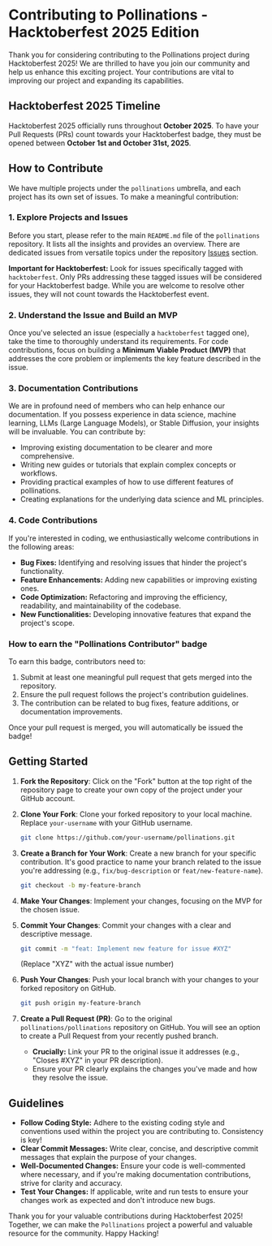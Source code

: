 # Contributing to Pollinations - Hacktoberfest 2025 Edition

Thank you for considering contributing to the Pollinations project during Hacktoberfest 2025! We are thrilled to have you join our community and help us enhance this exciting project. Your contributions are vital to improving our project and expanding its capabilities.

## Hacktoberfest 2025 Timeline

Hacktoberfest 2025 officially runs throughout **October 2025**. To have your Pull Requests (PRs) count towards your Hacktoberfest badge, they must be opened between **October 1st and October 31st, 2025**.

## How to Contribute

We have multiple projects under the `pollinations` umbrella, and each project has its own set of issues. To make a meaningful contribution:


### 1. Explore Projects and Issues

Before you start, please refer to the main `README.md` file of the `pollinations` repository. It lists all the insights and provides an overview. There are dedicated issues from versatile topics under the repository [Issues](https://github.com/pollinations/pollinations/issues) section.

**Important for Hacktoberfest:** Look for issues specifically tagged with `hacktoberfest`. Only PRs addressing these tagged issues will be considered for your Hacktoberfest badge. While you are welcome to resolve other issues, they will not count towards the Hacktoberfest event.

### 2. Understand the Issue and Build an MVP

Once you've selected an issue (especially a `hacktoberfest` tagged one), take the time to thoroughly understand its requirements. For code contributions, focus on building a **Minimum Viable Product (MVP)** that addresses the core problem or implements the key feature described in the issue.

### 3. Documentation Contributions

We are in profound need of members who can help enhance our documentation. If you possess experience in data science, machine learning, LLMs (Large Language Models), or Stable Diffusion, your insights will be invaluable. You can contribute by:

- Improving existing documentation to be clearer and more comprehensive.
- Writing new guides or tutorials that explain complex concepts or workflows.
- Providing practical examples of how to use different features of pollinations.
- Creating explanations for the underlying data science and ML principles.

### 4. Code Contributions

If you're interested in coding, we enthusiastically welcome contributions in the following areas:

- **Bug Fixes:** Identifying and resolving issues that hinder the project's functionality.
- **Feature Enhancements:** Adding new capabilities or improving existing ones.
- **Code Optimization:** Refactoring and improving the efficiency, readability, and maintainability of the codebase.
- **New Functionalities:** Developing innovative features that expand the project's scope.

### How to earn the "Pollinations Contributor" badge
To earn this badge, contributors need to:
1. Submit at least one meaningful pull request that gets merged into the repository.
2. Ensure the pull request follows the project's contribution guidelines.
3. The contribution can be related to bug fixes, feature additions, or documentation improvements.

Once your pull request is merged, you will automatically be issued the badge!


## Getting Started

1.  **Fork the Repository**: Click on the "Fork" button at the top right of the repository page to create your own copy of the project under your GitHub account.

2.  **Clone Your Fork**: Clone your forked repository to your local machine. Replace `your-username` with your GitHub username.
    ```bash
    git clone https://github.com/your-username/pollinations.git
    ```

3.  **Create a Branch for Your Work**: Create a new branch for your specific contribution. It's good practice to name your branch related to the issue you're addressing (e.g., `fix/bug-description` or `feat/new-feature-name`).
    ```bash
    git checkout -b my-feature-branch
    ```

4.  **Make Your Changes**: Implement your changes, focusing on the MVP for the chosen issue.

5.  **Commit Your Changes**: Commit your changes with a clear and descriptive message.
    ```bash
    git commit -m "feat: Implement new feature for issue #XYZ"
    ```
    (Replace "XYZ" with the actual issue number)

6.  **Push Your Changes**: Push your local branch with your changes to your forked repository on GitHub.
    ```bash
    git push origin my-feature-branch
    ```

7.  **Create a Pull Request (PR)**: Go to the original `pollinations/pollinations` repository on GitHub. You will see an option to create a Pull Request from your recently pushed branch.
    *   **Crucially:** Link your PR to the original issue it addresses (e.g., "Closes #XYZ" in your PR description).
    *   Ensure your PR clearly explains the changes you've made and how they resolve the issue.

## Guidelines

-   **Follow Coding Style:** Adhere to the existing coding style and conventions used within the project you are contributing to. Consistency is key!
-   **Clear Commit Messages:** Write clear, concise, and descriptive commit messages that explain the purpose of your changes.
-   **Well-Documented Changes:** Ensure your code is well-commented where necessary, and if you're making documentation contributions, strive for clarity and accuracy.
-   **Test Your Changes:** If applicable, write and run tests to ensure your changes work as expected and don't introduce new bugs.

Thank you for your valuable contributions during Hacktoberfest 2025! Together, we can make the `Pollinations` project a powerful and valuable resource for the community. Happy Hacking!